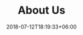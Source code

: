 ---
title: "About Us"
date: 2018-07-12T18:19:33+06:00
heading : "We are BioGeometry"
description : "A thriving AI-Driven biodesign company. Founder by Prof. Jian Tang, we aim to reshape the future life by designing novel proteins with deep learning."
expertise_title: "Expertise"
expertise_sectors: ["Geometric Deep Learning", "Deep Generative Models", "Graph Neural Networks", "Structure-Based Drug Design", "Protein Interface Modeling", "Protein Structure Prediction", "Fully Human Antibody Generation", "De novo Protein Design"]
---